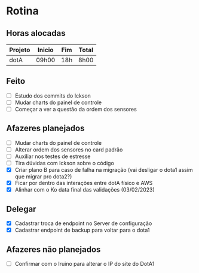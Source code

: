 # Rotina

## Horas alocadas

Projeto | Inicio | Fim | Total
--------|-------|-------|------
dotA    | 09h00 | 18h | 8h00

## Feito

- [ ] Estudo dos commits do Ickson
- [ ] Mudar charts do painel de controle
- [ ] Começar a ver a questão da ordem dos sensores

## Afazeres planejados

- [ ] Mudar charts do painel de controle
- [ ] Alterar ordem dos sensores no card padrão
- [ ] Auxiliar nos testes de estresse
- [ ] Tira dúvidas com Ickson sobre o código
- [x] Criar plano B para caso de falha na migração (vai desligar o dota1 assim que migrar pro dota2?)
- [x] Ficar por dentro das interações entre dotA físico e AWS
- [x] Alinhar com o Ko data final das validações (03/02/2023)

## Delegar

- [x] Cadastrar troca de endpoint no Server de configuração
- [x] Cadastrar endpoint de backup para voltar para o dota1

## Afazeres não planejados

- [ ] Confirmar com o Iruino para alterar o IP do site do DotA1


<!--stackedit_data:
eyJoaXN0b3J5IjpbLTU5MTQyNTk5OCwtNjI5ODcxMjIyLDE2Mz
YwMzU1NzgsLTE0ODYyNzQzMDEsLTExNjE4MTcsNzY1NDk4MjE5
LC0xOTEzMTQyMzkyLDc1ODI3ODI5NiwxMzQ0MDM2MzE3LDYyNj
I0MjI0NSwxODgyMDI4MTUzLC0xMTA4NjA2MDM1LDc1MDYxNjU1
MywtMzU1NTI5MzAzLDU5MTAwNTg2NCwzMTk4MTk4MzcsLTE0Nj
I0NDc1NDYsMTYzODQ4Mjk2MiwtMTIwNzIxNDQ0MCwyMDYxNTc1
NzY1XX0=
-->